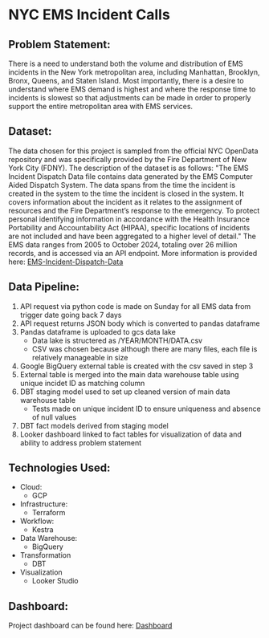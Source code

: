 # NYC EMS Incident Calls

## Problem Statement:
There is a need to understand both the volume and distribution of EMS incidents in the New York metropolitan area, including Manhattan, Brooklyn, Bronx, Queens, and Staten Island. Most importantly, there is a desire to understand where EMS demand is highest and where the response time to incidents is slowest so that adjustments can be made in order to properly support the entire metropolitan area with EMS services.

## Dataset:
The data chosen for this project is sampled from the official NYC OpenData repository and was specifically provided by the Fire Department of New York City (FDNY). The description of the dataset is as follows:
"The EMS Incident Dispatch Data file contains data generated by the EMS Computer Aided Dispatch System. The data spans from the time the incident is created in the system to the time the incident is closed in the system. It covers information about the incident as it relates to the assignment of resources and the Fire Department’s response to the emergency. To protect personal identifying information in accordance with the Health Insurance Portability and Accountability Act (HIPAA), specific locations of incidents are not included and have been aggregated to a higher level of detail."
The EMS data ranges from 2005 to October 2024, totaling over 26 million records, and is accessed via an API endpoint. More information is provided here: [EMS-Incident-Dispatch-Data](https://data.cityofnewyork.us/Public-Safety/EMS-Incident-Dispatch-Data/76xm-jjuj/about_data)

## Data Pipeline:
1. API request via python code is made on Sunday for all EMS data from trigger date going back 7 days
2. API request returns JSON body which is converted to pandas dataframe
3. Pandas dataframe is uploaded to gcs data lake
    - Data lake is structered as /YEAR/MONTH/DATA.csv
    - CSV was chosen because although there are many files, each file is relatively manageable in size
4. Google BigQuery external table is created with the csv saved in step 3
5. External table is merged into the main data warehouse table using unique incidet ID as matching column
6. DBT staging model used to set up cleaned version of main data warehouse table
    - Tests made on unique incident ID to ensure uniqueness and absence of null values
7. DBT fact models derived from staging model
8. Looker dashboard linked to fact tables for visualization of data and ability to address problem statement

## Technologies Used:
* Cloud: 
    - GCP 
* Infrastructure:
    - Terraform
* Workflow:
    - Kestra
* Data Warehouse:
    - BigQuery
* Transformation
    - DBT
* Visualization
    - Looker Studio

## Dashboard:
Project dashboard can be found here: [Dashboard](https://lookerstudio.google.com/s/ifu3CpbM-yI)